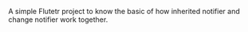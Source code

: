 A simple Flutetr project to know the basic of how inherited notifier and change notifier work together.
